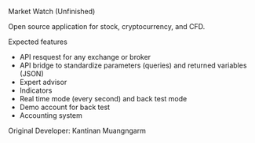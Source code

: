 Market Watch (Unfinished)

Open source application for stock, cryptocurrency, and CFD.

Expected features
- API resquest for any exchange or broker
- API bridge to standardize parameters (queries) and returned variables (JSON)
- Expert advisor
- Indicators
- Real time mode (every second) and back test mode
- Demo account for back test
- Accounting system

Original Developer: Kantinan Muangngarm
